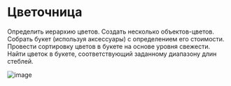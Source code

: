 # Цветочница
Определить иерархию цветов. Создать несколько объектов-цветов. Собрать букет (используя аксессуары) с определением его стоимости. Провести сортировку цветов в букете на основе уровня свежести. Найти
цветок в букете, соответствующий заданному диапазону длин стеблей.

![image](https://user-images.githubusercontent.com/96694454/152209417-2f604414-d257-4f72-8611-acb30c34a0fe.png)
